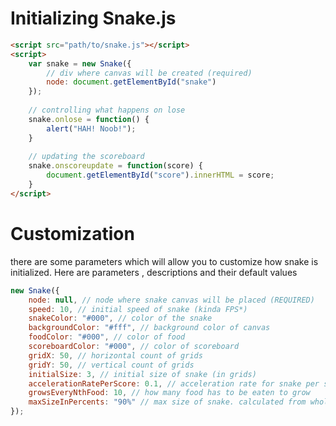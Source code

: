 # Initializing Snake.js
```html
<script src="path/to/snake.js"></script>
<script>
    var snake = new Snake({
        // div where canvas will be created (required)
        node: document.getElementById("snake")
    });
    
    // controlling what happens on lose
    snake.onlose = function() {
        alert("HAH! Noob!");
    }
    
    // updating the scoreboard
    snake.onscoreupdate = function(score) {
        document.getElementById("score").innerHTML = score;
    }
</script>
```

# Customization
there are some parameters which will allow you to customize how snake is initialized. Here are parameters , descriptions and their default values
```javascript
new Snake({
	node: null, // node where snake canvas will be placed (REQUIRED)
	speed: 10, // initial speed of snake (kinda FPS*)
	snakeColor: "#000", // color of the snake
	backgroundColor: "#fff", // background color of canvas
	foodColor: "#000", // color of food
    scoreboardColor: "#000", // color of scoreboard
	gridX: 50, // horizontal count of grids
	gridY: 50, // vertical count of grids
	initialSize: 3, // initial size of snake (in grids)
	accelerationRatePerScore: 0.1, // acceleration rate for snake per score increase
	growsEveryNthFood: 10, // how many food has to be eaten to grow
	maxSizeInPercents: "90%" // max size of snake. calculated from whole grid size
});
```
